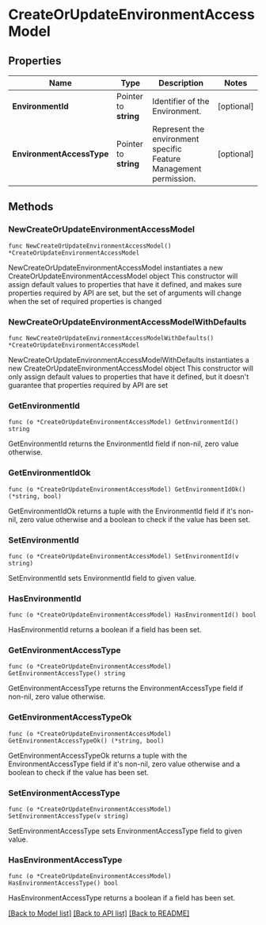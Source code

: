 # CreateOrUpdateEnvironmentAccessModel

## Properties

Name | Type | Description | Notes
------------ | ------------- | ------------- | -------------
**EnvironmentId** | Pointer to **string** | Identifier of the Environment. | [optional] 
**EnvironmentAccessType** | Pointer to **string** | Represent the environment specific Feature Management permission. | [optional] 

## Methods

### NewCreateOrUpdateEnvironmentAccessModel

`func NewCreateOrUpdateEnvironmentAccessModel() *CreateOrUpdateEnvironmentAccessModel`

NewCreateOrUpdateEnvironmentAccessModel instantiates a new CreateOrUpdateEnvironmentAccessModel object
This constructor will assign default values to properties that have it defined,
and makes sure properties required by API are set, but the set of arguments
will change when the set of required properties is changed

### NewCreateOrUpdateEnvironmentAccessModelWithDefaults

`func NewCreateOrUpdateEnvironmentAccessModelWithDefaults() *CreateOrUpdateEnvironmentAccessModel`

NewCreateOrUpdateEnvironmentAccessModelWithDefaults instantiates a new CreateOrUpdateEnvironmentAccessModel object
This constructor will only assign default values to properties that have it defined,
but it doesn't guarantee that properties required by API are set

### GetEnvironmentId

`func (o *CreateOrUpdateEnvironmentAccessModel) GetEnvironmentId() string`

GetEnvironmentId returns the EnvironmentId field if non-nil, zero value otherwise.

### GetEnvironmentIdOk

`func (o *CreateOrUpdateEnvironmentAccessModel) GetEnvironmentIdOk() (*string, bool)`

GetEnvironmentIdOk returns a tuple with the EnvironmentId field if it's non-nil, zero value otherwise
and a boolean to check if the value has been set.

### SetEnvironmentId

`func (o *CreateOrUpdateEnvironmentAccessModel) SetEnvironmentId(v string)`

SetEnvironmentId sets EnvironmentId field to given value.

### HasEnvironmentId

`func (o *CreateOrUpdateEnvironmentAccessModel) HasEnvironmentId() bool`

HasEnvironmentId returns a boolean if a field has been set.

### GetEnvironmentAccessType

`func (o *CreateOrUpdateEnvironmentAccessModel) GetEnvironmentAccessType() string`

GetEnvironmentAccessType returns the EnvironmentAccessType field if non-nil, zero value otherwise.

### GetEnvironmentAccessTypeOk

`func (o *CreateOrUpdateEnvironmentAccessModel) GetEnvironmentAccessTypeOk() (*string, bool)`

GetEnvironmentAccessTypeOk returns a tuple with the EnvironmentAccessType field if it's non-nil, zero value otherwise
and a boolean to check if the value has been set.

### SetEnvironmentAccessType

`func (o *CreateOrUpdateEnvironmentAccessModel) SetEnvironmentAccessType(v string)`

SetEnvironmentAccessType sets EnvironmentAccessType field to given value.

### HasEnvironmentAccessType

`func (o *CreateOrUpdateEnvironmentAccessModel) HasEnvironmentAccessType() bool`

HasEnvironmentAccessType returns a boolean if a field has been set.


[[Back to Model list]](../README.md#documentation-for-models) [[Back to API list]](../README.md#documentation-for-api-endpoints) [[Back to README]](../README.md)


